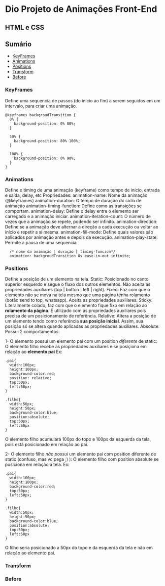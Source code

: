 # Dio Projeto de Animações Front-End
## HTML e CSS

## Sumário 
* [KeyFrames](#keyframes)
* [Animations](#animations)
* [Positions](#positions)
* [Transform](#transform)
* [Before](#before) 


### KeyFrames
Define uma sequencia de passos (do início ao fim) a serem seguidos em um intervalo, para criar uma animação. 
```
@keyframes backgroudTransition {
  0% {
    background-position: 0% 80%;
  }

  50% {
    background-position: 80% 100%;
  }

  100% {
    background-position: 0% 90%;
  }
}
```

### Animations
Define o timing de uma animação (keyframe) como tempo de início, entrada e saída, delay, etc
Propriedades:
animation-name: Nome da animação (@keyframes)
animation-duration: O tempo de duração do ciclo de animação
animation-timing-function: Define como as transições se comportam.
animation-delay: Define o delay entre o elemento ser carregado e a animação iniciar.
animation-iteration-count: O número de vezes que a animação se repete, podendo ser infinito.
animation-direction: Define se a animação deve alternar a direção a cada execução ou voltar ao início e repetir a si mesma.
animation-fill-mode: Define quais valores são aplicados por animação antes e depois da execução.
animation-play-state: Permite a pausa de uma sequencia

```
  /* nome da animação | duração | timing-funcion*/
  animation: backgroudTransition 8s ease-in-out infinite;

```


### Positions
Define a posição de um elemento na tela. 
Static: Posicionado no canto superior esquerdo e segue o fluxo dos outros elementos. Não aceita as propriedades auxiliares (top | botton | left | right).
Fixed: Faz com que o elemento não se mova na tela mesmo que uma página tenha rolamento (botão send to top, whatsapp). Aceita as propriedades auxiliares.
Sticky: Literalmente colado, faz com que o elemento fique fixo em relação ao **rolamento da página**. É utilizado com as propriedades auxiliares pois precisa de um posicionamento de referência.
Relative: Altera a posição de um elemento tendo como referência **sua posição inicial**. Assim, sua posição só se altera quando aplicadas as propriedades auxiliares.
Absolute: Possui 2 comportamentos:

1- O elemento possui um elemento pai com um position *diferente* de static: O elemento filho recebe as propriedades auxiliares e se posiçiona em relação ao **elemento pai** 
Ex:
```
.pai{
  width:100px;
  height:100px;
  background-color:red;
  position: relative;
  top:50px;
  left:50px;
}

.filho{
  width:50px;
  height:50px;
  background-color:blue;
  position:absolute;
  top:50px;
  left:50px
}

```
O elemento filho acumulará 100px do topo e 100px da esquerda da tela, pois está posicionado em relação ao pai.

2- O elemento filho *não possui* um elemento pai com position diferente de static (confuso, mas vc pega ;) ): O elemento filho com position absolute se posiciona em relação á tela.
Ex:
```
.pai{
  width:100px;
  height:100px;
  background-color:red;
  top:50px;
  left:50px;
}

.filho{
  width:50px;
  height:50px;
  background-color:blue;
  position:absolute;
  top:50px;
  left:50px
}

```

O filho seria posicionado a 50px do topo e da esquerda da tela e não em relação ao elemento pai.

### Transform
### Before
